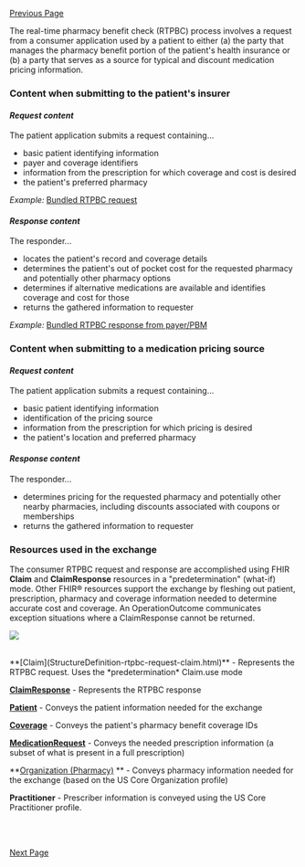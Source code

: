 [Previous Page](use_cases.html)

The real-time pharmacy benefit check (RTPBC) process involves a request from a consumer application used by a patient to either (a) the party that manages the pharmacy benefit portion of the patient's health insurance or (b) a party that serves as a source for typical and discount medication pricing information. 

### Content when submitting to the patient's insurer
#### *Request content*
The patient application submits a request containing...
* basic patient identifying information
* payer and coverage identifiers
* information from the prescription for which coverage and cost is desired
* the patient's preferred pharmacy

*Example:* <a href="Bundle-rtpbc-bundle-request-03-w-header.html">Bundled RTPBC request</a>


#### *Response content*
The responder... 
* locates the patient's record and coverage details
* determines the patient's out of pocket cost for the requested pharmacy and potentially other pharmacy options
* determines if alternative medications are available and identifies coverage and cost for those
* returns the gathered information to requester

*Example:* <a href="Bundle-rtpbc-bundle-response-03-w-header.html">Bundled RTPBC response from payer/PBM</a>

### Content when submitting to a medication pricing source
#### *Request content*
The patient application submits a request containing...
* basic patient identifying information
* identification of the pricing source
* information from the prescription for which pricing is desired
* the patient's location and preferred pharmacy

#### *Response content*
The responder... 
* determines pricing for the requested pharmacy and potentially other nearby pharmacies, including discounts associated with coupons or memberships
* returns the gathered information to requester


### Resources used in the exchange
The consumer RTPBC request and response are accomplished using FHIR **Claim** and **ClaimResponse** resources in a "predetermination" (what-if) mode. Other FHIR&reg; resources support the exchange by fleshing out patient, prescription, pharmacy and coverage information needed to determine accurate cost and coverage. An OperationOutcome communicates exception situations where a ClaimResponse cannot be returned.

<div><p>
  <img src="high-level-rtpbc-fhir-resource-mapping.png" style="float:none">  
    </p>
</div>
<br/>**[Claim](StructureDefinition-rtpbc-request-claim.html)** - Represents the RTPBC request. Uses the *predetermination* Claim.use mode  

**[ClaimResponse](StructureDefinition-rtpbc-response-claimresponse.html)** - Represents the RTPBC response

**[Patient](StructureDefinition-rtpbc-patient.html)** - Conveys the patient information needed for the exchange

**[Coverage](StructureDefinition-rtpbc-coverage.html)** - Conveys the patient's pharmacy benefit coverage IDs 

**[MedicationRequest](StructureDefinition-rtpbc-medicationrequest.html)** - Conveys the needed prescription information (a subset of what is present in a full prescription)

**[Organization (Pharmacy)](StructureDefinition-rtpbc-pharmacy-organization.html) ** - Conveys pharmacy information needed for the exchange (based on the US Core Organization profile)

**Practitioner** - Prescriber information is conveyed using the US Core Practitioner profile.


<br><br>

[Next Page](business_rules.html)